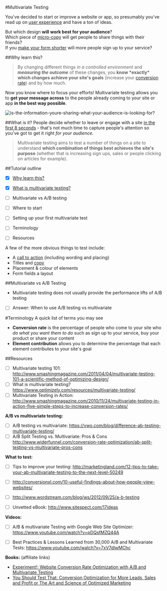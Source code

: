 #Multivariate Testing

You've decided to start or improve a website or app, so presumably you've read up on [user experience](http://www.smashingmagazine.com/2014/01/27/pragmatic-ux-techniques-for-smarter-websites/) and have a ton of ideas.    

But which design **will work best for your audience**?    
Which piece of [micro-copy](https://econsultancy.com/blog/64951-six-brilliant-bits-of-micro-copy-you-can-implement-today/) will get people to share things with their friends?    
If you [make your form shorter](http://blog.crazyegg.com/2014/08/11/form-conversion-facts/) will more people sign up to your service?

##Why learn this? 
>By changing different things _in a controlled environment_ and **_measuring the outcome_** of these changes, you **know \*exactly\* which changes achieve your site's goals** (increase your [conversion rate](#terminology)) and by how much.

Now you know where to focus your efforts! Multivariate testing allows you to **get your message across** to the people already coming to your site or app **in the best way possible**.

![is-the-information-youre-sharing-what-your-audience-is-looking-for?](http://imgs.xkcd.com/comics/university_website.png) 

##What is it?
People decide whether to leave or engage with a site [in the first 8 seconds](https://blog.kissmetrics.com/what-converting-websites-do/) - that's not much time to capture people's attention so you've got to get it right _for your audience_.

>Multivariate testing aims to test a number of things on a site to understand **which combination of things best achieves the site's purpose** (whether that is increasing sign ups, sales or people clicking on articles for example).

##Tutorial outline
* [x] [Why learn this?](#why-learn-this)
* [x] [What is multivariate testing?](#what-is-it)
* [ ] Multivariate vs A/B testing
* [ ] Where to start
* [ ] Setting up your first multivariate test
* [ ] Terminology
* [ ] Resources



A few of the more obvious things to test include:
* A [call to action](http://en.wikipedia.org/wiki/Call_to_action_%28marketing%29) (including wording and placing)
* Titles and [copy](http://untamedwriting.com/the-difference-between-web-copy-and-web-content-and-why-your-site-needs-both/)
* Placement & colour of elements
* Form fields a layout

##Multivariate vs A/B Testing
* Multivariate testing does not usually provide the performance lifts of A/B testing
* [ ] Answer: When to use A/B testing vs multivariate

#Terminology
A quick list of terms you may see 
* **Conversion rate** is the percentage of people who come to your site who _do what you want them to do_ such as sign up to your service, buy your product or share your content
* **Element contribution** allows you to determine the percentage that each element contributes to your site's goal

##Resources
* [ ] Multivariate testing 101: http://www.smashingmagazine.com/2011/04/04/multivariate-testing-101-a-scientific-method-of-optimizing-design/
* [ ] What is multivariate testing? https://www.optimizely.com/resources/multivariate-testing/
* [ ] Multivariate Testing in Action: http://www.smashingmagazine.com/2010/11/24/multivariate-testing-in-action-five-simple-steps-to-increase-conversion-rates/

**A/B vs multivariate testing:**
* [ ] A/B testing vs multivariate: https://vwo.com/blog/difference-ab-testing-multivariate-testing/
* [ ] A/B Split Testing vs. Multivariate: Pros & Cons http://www.widerfunnel.com/conversion-rate-optimization/ab-split-testing-vs-multivariate-pros-cons

**What to test:**
* [ ] Tips to improve your testing: http://marketingland.com/12-tips-to-take-your-ab-multivariate-testing-to-the-next-level-50249
* [ ] http://conversionxl.com/10-useful-findings-about-how-people-view-websites/
* [ ] http://www.wordstream.com/blog/ws/2012/09/25/a-b-testing
* [ ] Unvetted eBook: http://www.sitespect.com/17ideas


**Videos:**
* [ ] A/B & multivariate Testing with Google Web Site Optimizer: https://www.youtube.com/watch?v=pDQsfMZQ44A
* [ ] Best Practices & Lessons Learned from 30,000 A/B and Multivariate Tests: https://www.youtube.com/watch?v=7xV7dlwMChc


**Books:** (affiliate links)
* [Experiment!: Website Conversion Rate Optimization with A/B and Multivariate Testing](http://amzn.to/1EIeB8t)
* [You Should Test That: Conversion Optimization for More Leads, Sales and Profit or The Art and Science of Optimized Marketing](http://amzn.to/1Q6C7zZ)
